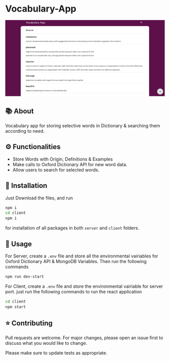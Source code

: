 # Vocabulary-App

<p>
    <img src="https://raw.githubusercontent.com/PratikFandade/vocabulary-app/main/example.jpg"/>
</p>

## 📚 About
Vocabulary app for storing selective words in Dictionary & searching them according to need.

## ⚙️ Functionalities
<ul>
    <li>Store Words with Origin, Definitions & Examples</li>
    <li>Make calls to Oxford Dictionary API for new word data.</li>
    <li>Allow users to search for selected words.</li>
</ul>

## 🔧 Installation
Just Download the files, and run

```bash
npm i
cd client
npm i
```
for installation of all packages in both ``server`` and ``client`` folders.

## 🔌 Usage
For Server, create a `.env` file and store all the environmental vairiables for Oxford Dictionary API & MongoDB Variables.
Then run the following commands
```bash
npm run dev-start
```

For Client, create a `.env` file and store the environmental vairiable for server port.
just run the following commands to run the react application
```bash
cd client
npm start
```

## ⭐ Contributing
Pull requests are welcome. For major changes, please open an issue first to discuss what you would like to change.

Please make sure to update tests as appropriate.
